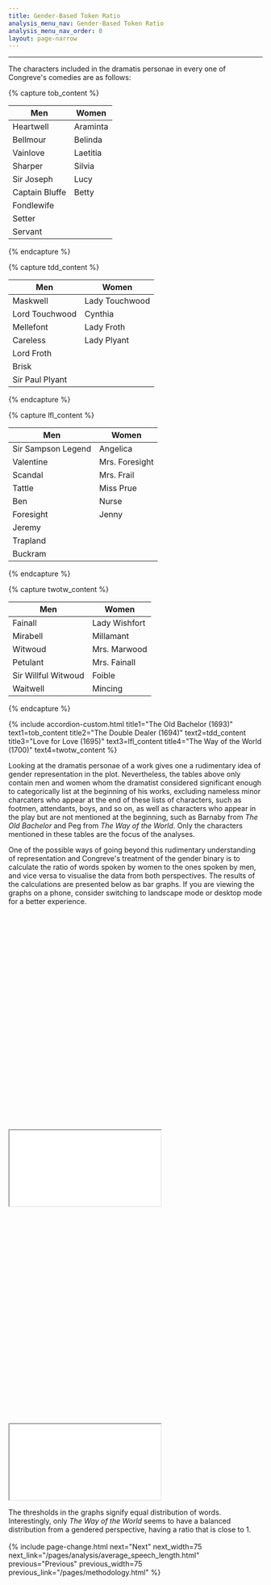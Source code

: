 ```yaml
---
title: Gender-Based Token Ratio
analysis_menu_nav: Gender-Based Token Ratio
analysis_menu_nav_order: 0
layout: page-narrow
---
```


<hr/>
The characters included in the dramatis personae in every one of Congreve's comedies are as follows:

{% capture tob_content %}
<table class="table table-striped">
  <thead>
    <tr>
      <th>Men</th>
      <th>Women</th>
    </tr>
  </thead>
  <tbody>
    <tr>
      <td>Heartwell</td>
      <td>Araminta</td>
    </tr>
    <tr>
      <td>Bellmour</td>
      <td>Belinda</td>
    </tr>
    <tr>
      <td>Vainlove</td>
      <td>Laetitia</td>
    </tr>
    <tr>
      <td>Sharper</td>
      <td>Silvia</td>
    </tr>
    <tr>
      <td>Sir Joseph</td>
      <td>Lucy</td>
    </tr>
    <tr>
      <td>Captain Bluffe</td>
      <td>Betty</td>
    </tr>
    <tr>
      <td>Fondlewife</td>
      <td></td>
    </tr>
    <tr>
      <td>Setter</td>
      <td></td>
    </tr>
    <tr>
      <td>Servant</td>
      <td></td>
    </tr>
  </tbody>
</table>
{% endcapture %}

{% capture tdd_content %}
<table class="table table-striped">
  <thead>
    <tr>
      <th>Men</th>
      <th>Women</th>
    </tr>
  </thead>
  <tbody>
    <tr>
      <td>Maskwell</td>
      <td>Lady Touchwood</td>
    </tr>
    <tr>
      <td>Lord Touchwood</td>
      <td>Cynthia</td>
    </tr>
    <tr>
      <td>Mellefont</td>
      <td>Lady Froth</td>
    </tr>
    <tr>
      <td>Careless</td>
      <td>Lady Plyant</td>
    </tr>
    <tr>
      <td>Lord Froth</td>
      <td></td>
    </tr>
    <tr>
      <td>Brisk</td>
      <td></td>
    </tr>
    <tr>
      <td>Sir Paul Plyant</td>
      <td></td>
    </tr>
  </tbody>
</table>
{% endcapture %}

{% capture lfl_content %}
<table class="table table-striped">
  <thead>
    <tr>
      <th>Men</th>
      <th>Women</th>
    </tr>
  </thead>
  <tbody>
    <tr>
      <td>Sir Sampson Legend</td>
      <td>Angelica</td>
    </tr>
    <tr>
      <td>Valentine</td>
      <td>Mrs. Foresight</td>
    </tr>
    <tr>
      <td>Scandal</td>
      <td>Mrs. Frail</td>
    </tr>
    <tr>
      <td>Tattle</td>
      <td>Miss Prue</td>
    </tr>
    <tr>
      <td>Ben</td>
      <td>Nurse</td>
    </tr>
    <tr>
      <td>Foresight</td>
      <td>Jenny</td>
    </tr>
    <tr>
      <td>Jeremy</td>
      <td></td>
    </tr>
    <tr>
      <td>Trapland</td>
      <td></td>
    </tr>
    <tr>
      <td>Buckram</td>
      <td></td>
    </tr>
  </tbody>
</table>
{% endcapture %}

{% capture twotw_content %}
<table class="table table-striped">
  <thead>
    <tr>
      <th>Men</th>
      <th>Women</th>
    </tr>
  </thead>
  <tbody>
    <tr>
      <td>Fainall</td>
      <td>Lady Wishfort</td>
    </tr>
    <tr>
      <td>Mirabell</td>
      <td>Millamant</td>
    </tr>
    <tr>
      <td>Witwoud</td>
      <td>Mrs. Marwood</td>
    </tr>
    <tr>
      <td>Petulant</td>
      <td>Mrs. Fainall</td>
    </tr>
    <tr>
      <td>Sir Willful Witwoud</td>
      <td>Foible</td>
    </tr>
    <tr>
      <td>Waitwell</td>
      <td>Mincing</td>
    </tr>
  </tbody>
</table>
{% endcapture %}

{% include accordion-custom.html title1="The Old Bachelor (1693)" text1=tob_content title2="The Double Dealer (1694)" text2=tdd_content title3="Love for Love (1695)" text3=lfl_content title4="The Way of the World (1700)" text4=twotw_content %}

Looking at the dramatis personae of a work gives one a rudimentary idea of gender representation in the plot. Nevertheless, the tables above only contain men and women whom the dramatist considered significant enough to categorically list at the beginning of his works, excluding nameless minor charcaters who appear at the end of these lists of characters, such as footmen, attendants, boys, and so on, as well as characters who appear in the play but are not mentioned at the beginning, such as Barnaby from *The Old Bachelor* and Peg from *The Way of the World*. Only the characters mentioned in these tables are the focus of the analyses.

One of the possible ways of going beyond this rudimentary understanding of representation and Congreve's treatment of the gender binary is to calculate the ratio of words spoken by women to the ones spoken by men, and vice versa to visualise the data from both perspectives. The results of the calculations are presented below as bar graphs. If you are viewing the graphs on a phone, consider switching to landscape mode or desktop mode for a better experience.

<div class="container-responsive-iframe" style="padding-top: 85%">
    <iframe class="responsive-iframe" src="../../data-visualisation/ratio/women-to-men.html"></iframe> 
</div>

<div class="container-responsive-iframe" style="padding-top: 85%">
    <iframe class="responsive-iframe" src="../../data-visualisation/ratio/men-to-women.html"></iframe> 
</div>

The thresholds in the graphs signify equal distribution of words. Interestingly, only *The Way of the World* seems to have a balanced distribution from a gendered perspective, having a ratio that is close to 1.
<br/>
<br/>
{% include page-change.html next="Next" next_width=75 next_link="/pages/analysis/average_speech_length.html" previous="Previous" previous_width=75 previous_link="/pages/methodology.html" %}

